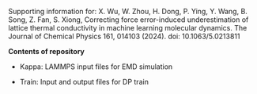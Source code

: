 Supporting information for: X. Wu, W. Zhou, H. Dong, P. Ying, Y. Wang, B. Song, Z. Fan, S. Xiong, Correcting force error-induced underestimation of lattice thermal conductivity in machine learning molecular dynamics. The Journal of Chemical Physics 161, 014103 (2024). doi: 10.1063/5.0213811


**Contents of repository**

- Kappa: LAMMPS input files for EMD simulation

- Train: Input and output files for DP train